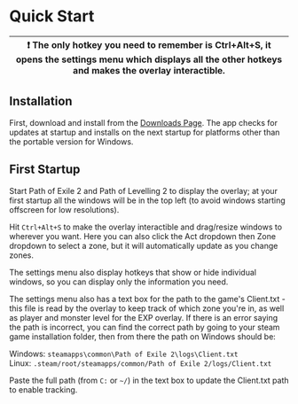 # Quick Start
| :exclamation:  The only hotkey you need to remember is Ctrl+Alt+S, it opens the settings menu which displays all the other hotkeys and makes the overlay interactible.   |
|----------------------------------------------|

## Installation
First, download and install from the [Downloads Page](/index). The app checks for updates at startup and installs on the next startup for platforms other than the portable version for Windows. 

## First Startup
Start Path of Exile 2 and Path of Levelling 2 to display the overlay; at your first startup all the windows will be in the top left (to avoid windows starting offscreen for low resolutions). 

Hit `Ctrl+Alt+S` to make the overlay interactible and drag/resize windows to wherever you want. Here you can also click the Act dropdown then Zone dropdown to select a zone, but it will automatically update as you change zones. 

The settings menu also display hotkeys that show or hide individual windows, so you can display only the information you need. 

The settings menu also has a text box for the path to the game's Client.txt - this file is read by the overlay to keep track of which zone you're in, as well as player and monster level for the EXP overlay. If there is an error saying the path is incorrect, you can find the correct path by going to your steam game installation folder, then from there the path on Windows should be:

Windows: `steamapps\common\Path of Exile 2\logs\Client.txt`  
Linux: `.steam/root/steamapps/common/Path of Exile 2/logs/Client.txt`

Paste the full path (from `C:` or `~/`) in the text box to update the Client.txt path to enable tracking.